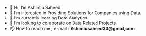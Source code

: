 - 👋 Hi, I’m Ashimiu Saheed
- 👀 I’m interested in Providing Solutions for Companies using Data.
- 🌱 I’m currently learning Data Analytics
- 💞️ I’m looking to collaborate on Data Related Projects
- 📫 How to reach me ; e-mail : __Ashimiusaheed33@gmail,com__

<!---
Ashiimiu33/Ashiimiu33 is a ✨ special ✨ repository because its `README.md` (this file) appears on your GitHub profile.
You can click the Preview link to take a look at your changes.
--->

